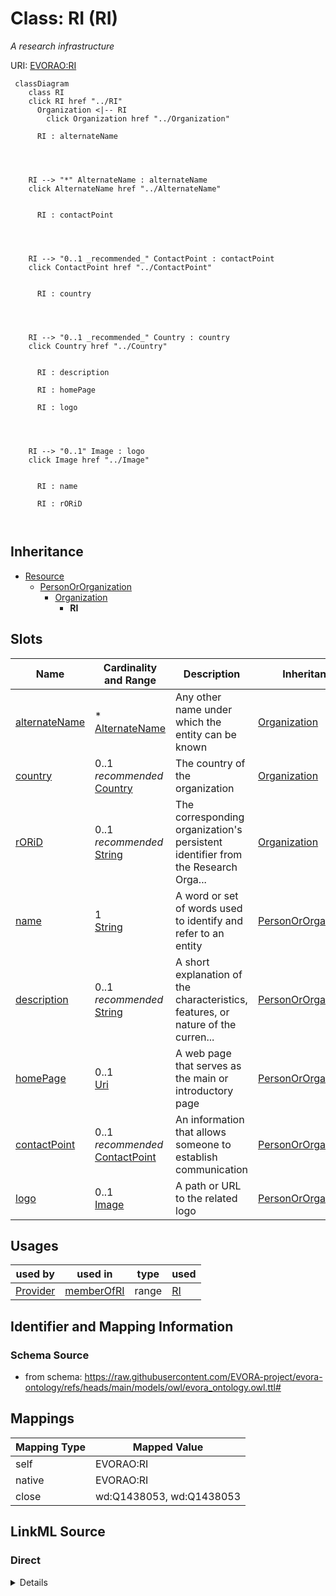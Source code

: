 

# Class: RI (RI)


_A research infrastructure_





URI: [EVORAO:RI](https://raw.githubusercontent.com/EVORA-project/evora-ontology/refs/heads/main/models/owl/evora_ontology.owl.ttl#RI)






```mermaid
 classDiagram
    class RI
    click RI href "../RI"
      Organization <|-- RI
        click Organization href "../Organization"
      
      RI : alternateName
        
          
    
    
    RI --> "*" AlternateName : alternateName
    click AlternateName href "../AlternateName"

        
      RI : contactPoint
        
          
    
    
    RI --> "0..1 _recommended_" ContactPoint : contactPoint
    click ContactPoint href "../ContactPoint"

        
      RI : country
        
          
    
    
    RI --> "0..1 _recommended_" Country : country
    click Country href "../Country"

        
      RI : description
        
      RI : homePage
        
      RI : logo
        
          
    
    
    RI --> "0..1" Image : logo
    click Image href "../Image"

        
      RI : name
        
      RI : rORiD
        
      
```





## Inheritance
* [Resource](Resource.md)
    * [PersonOrOrganization](PersonOrOrganization.md)
        * [Organization](Organization.md)
            * **RI**



## Slots

| Name | Cardinality and Range | Description | Inheritance |
| ---  | --- | --- | --- |
| [alternateName](alternateName.md) | * <br/> [AlternateName](AlternateName.md) | Any other name under which the entity can be known | [Organization](Organization.md) |
| [country](country.md) | 0..1 _recommended_ <br/> [Country](Country.md) | The country of the organization | [Organization](Organization.md) |
| [rORiD](rORiD.md) | 0..1 _recommended_ <br/> [String](String.md) | The corresponding organization's persistent identifier from the Research Orga... | [Organization](Organization.md) |
| [name](name.md) | 1 <br/> [String](String.md) | A word or set of words used to identify and refer to an entity | [PersonOrOrganization](PersonOrOrganization.md) |
| [description](description.md) | 0..1 _recommended_ <br/> [String](String.md) | A short explanation of the characteristics, features, or nature of the curren... | [PersonOrOrganization](PersonOrOrganization.md) |
| [homePage](homePage.md) | 0..1 <br/> [Uri](Uri.md) | A web page that serves as the main or introductory page | [PersonOrOrganization](PersonOrOrganization.md) |
| [contactPoint](contactPoint.md) | 0..1 _recommended_ <br/> [ContactPoint](ContactPoint.md) | An information that allows someone to establish communication | [PersonOrOrganization](PersonOrOrganization.md) |
| [logo](logo.md) | 0..1 <br/> [Image](Image.md) | A path or URL to the related logo | [PersonOrOrganization](PersonOrOrganization.md) |





## Usages

| used by | used in | type | used |
| ---  | --- | --- | --- |
| [Provider](Provider.md) | [memberOfRI](memberOfRI.md) | range | [RI](RI.md) |






## Identifier and Mapping Information







### Schema Source


* from schema: https://raw.githubusercontent.com/EVORA-project/evora-ontology/refs/heads/main/models/owl/evora_ontology.owl.ttl#




## Mappings

| Mapping Type | Mapped Value |
| ---  | ---  |
| self | EVORAO:RI |
| native | EVORAO:RI |
| close | wd:Q1438053, wd:Q1438053 |







## LinkML Source

<!-- TODO: investigate https://stackoverflow.com/questions/37606292/how-to-create-tabbed-code-blocks-in-mkdocs-or-sphinx -->

### Direct

<details>
```yaml
name: RI
description: A research infrastructure
title: RI
from_schema: https://raw.githubusercontent.com/EVORA-project/evora-ontology/refs/heads/main/models/owl/evora_ontology.owl.ttl#
close_mappings:
- wd:Q1438053
- wd:Q1438053
is_a: Organization

```
</details>

### Induced

<details>
```yaml
name: RI
description: A research infrastructure
title: RI
from_schema: https://raw.githubusercontent.com/EVORA-project/evora-ontology/refs/heads/main/models/owl/evora_ontology.owl.ttl#
close_mappings:
- wd:Q1438053
- wd:Q1438053
is_a: Organization
attributes:
  alternateName:
    name: alternateName
    description: Any other name under which the entity can be known
    title: alternate name
    comments:
    - This includes previous names, acronyms, former taxonomic terms, and other variations.
      This information can serve as keywords for search purposes and as a bridge with
      other projects that use different naming systems or taxonomies
    from_schema: https://raw.githubusercontent.com/EVORA-project/evora-ontology/refs/heads/main/models/owl/evora_ontology.owl.ttl#
    close_mappings:
    - wdp:P4970
    rank: 1000
    alias: alternateName
    owner: RI
    domain_of:
    - Organization
    - CommonName
    - AlternateName
    range: AlternateName
    required: false
    multivalued: true
  country:
    name: country
    description: The country of the organization
    title: country
    from_schema: https://raw.githubusercontent.com/EVORA-project/evora-ontology/refs/heads/main/models/owl/evora_ontology.owl.ttl#
    rank: 1000
    alias: country
    owner: RI
    domain_of:
    - Organization
    range: Country
    required: false
    recommended: true
    multivalued: false
  rORiD:
    name: rORiD
    description: The corresponding organization's persistent identifier from the Research
      Organization Registry (ROR)
    title: ROR iD
    from_schema: https://raw.githubusercontent.com/EVORA-project/evora-ontology/refs/heads/main/models/owl/evora_ontology.owl.ttl#
    exact_mappings:
    - wdp:P6782
    rank: 1000
    alias: rORiD
    owner: RI
    domain_of:
    - Organization
    range: string
    required: false
    recommended: true
    multivalued: false
  name:
    name: name
    description: A word or set of words used to identify and refer to an entity
    title: name
    from_schema: https://raw.githubusercontent.com/EVORA-project/evora-ontology/refs/heads/main/models/owl/evora_ontology.owl.ttl#
    exact_mappings:
    - schema:name
    close_mappings:
    - foaf:name
    - dct:title
    rank: 1000
    alias: name
    owner: RI
    domain_of:
    - PersonOrOrganization
    - File
    - ContactPoint
    range: string
    required: true
    multivalued: false
  description:
    name: description
    description: A short explanation of the characteristics, features, or nature of
      the current item
    title: description
    comments:
    - 'Describe this item in few lines. This description will serve as a summary to
      present the resource.

      '
    from_schema: https://raw.githubusercontent.com/EVORA-project/evora-ontology/refs/heads/main/models/owl/evora_ontology.owl.ttl#
    rank: 1000
    slot_uri: dct:description
    alias: description
    owner: RI
    domain_of:
    - PersonOrOrganization
    - Dataset
    - DataService
    - Term
    - File
    - ContactPoint
    - License
    - Certification
    range: string
    required: false
    recommended: true
    multivalued: false
  homePage:
    name: homePage
    description: A web page that serves as the main or introductory page
    title: home page
    from_schema: https://raw.githubusercontent.com/EVORA-project/evora-ontology/refs/heads/main/models/owl/evora_ontology.owl.ttl#
    rank: 1000
    alias: homePage
    owner: RI
    domain_of:
    - PersonOrOrganization
    range: uri
    required: false
    multivalued: false
  contactPoint:
    name: contactPoint
    description: An information that allows someone to establish communication
    title: contact point
    from_schema: https://raw.githubusercontent.com/EVORA-project/evora-ontology/refs/heads/main/models/owl/evora_ontology.owl.ttl#
    exact_mappings:
    - dcat:contactPoint
    rank: 1000
    alias: contactPoint
    owner: RI
    domain_of:
    - PersonOrOrganization
    - ProductOrService
    range: ContactPoint
    required: false
    recommended: true
    multivalued: false
  logo:
    name: logo
    description: A path or URL to the related logo
    title: logo
    from_schema: https://raw.githubusercontent.com/EVORA-project/evora-ontology/refs/heads/main/models/owl/evora_ontology.owl.ttl#
    rank: 1000
    alias: logo
    owner: RI
    domain_of:
    - PersonOrOrganization
    - License
    - Certification
    range: Image
    required: false
    multivalued: false

```
</details>
